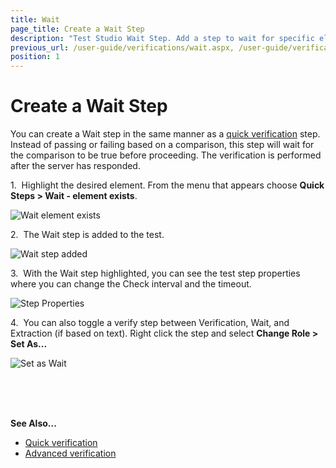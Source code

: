 ```yaml
---
title: Wait
page_title: Create a Wait Step
description: "Test Studio Wait Step. Add a step to wait for specific element /element state in Test Studio test. My test is failing on random step by each execution. Can I slow down the Test Studio test execution depending on how fast the automated page application loads the elements."
previous_url: /user-guide/verifications/wait.aspx, /user-guide/verifications/wait, /features/verifications/wait
position: 1
---
```

# Create a Wait Step

You can create a Wait step in the same manner as a <a href="/features/recorder/verifications/quick-verification" target="_blank">quick verification</a> step. Instead of passing or failing based on a comparison, this step will wait for the comparison to be true before proceeding. The verification is performed after the server has responded. 

1.&nbsp; Highlight the desired element. From the menu that appears choose **Quick Steps > Wait - element exists**.

![Wait element exists](/img/features/recorder/verifications/wait/fig1.png)

2.&nbsp; The Wait step is added to the test.

![Wait step added](/img/features/recorder/verifications/wait/fig2.png)

3.&nbsp; With the Wait step highlighted, you can see the test step properties where you can change the Check interval and the timeout.

![Step Properties](/img/features/recorder/verifications/wait/fig3.png)

4.&nbsp; You can also toggle a verify step between Verification, Wait, and Extraction (if based on text). Right click the step and select __Change Role > Set As...__

![Set as Wait](/img/features/recorder/verifications/wait/fig4.png)

<br />
<br />
<br />

__See Also...__

* <a href="/features/recorder/verifications/quick-verification" target="_blank">Quick verification</a>
* <a href="/features/recorder/verifications/advanced-verification" target="_blank">Advanced verification</a>
